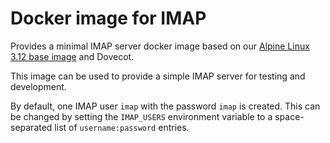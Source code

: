 Docker image for IMAP
=====================

Provides a minimal IMAP server docker image based on our [Alpine Linux 3.12 base image](https://github.com/gmitirol/alpine312) and Dovecot.

This image can be used to provide a simple IMAP server for testing and development.

By default, one IMAP user `imap` with the password `imap` is created.
This can be changed by setting the `IMAP_USERS` environment variable to a space-separated list
of `username:password` entries.
